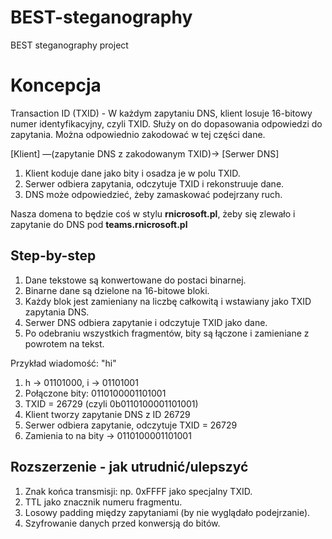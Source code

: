 # BEST-steganography
BEST steganography project

# Koncepcja
Transaction ID (TXID) - W każdym zapytaniu DNS, klient losuje 16-bitowy numer identyfikacyjny, czyli TXID. Służy on do dopasowania odpowiedzi do zapytania. Można odpowiednio zakodować w tej części dane.

[Klient] —(zapytanie DNS z zakodowanym TXID)→ [Serwer DNS]


1. Klient koduje dane jako bity i osadza je w polu TXID.
2. Serwer odbiera zapytania, odczytuje TXID i rekonstruuje dane.
3. DNS może odpowiedzieć, żeby zamaskować podejrzany ruch.

Nasza domena to będzie coś w stylu **rnicrosoft.pl**, żeby się zlewało i zapytanie do DNS pod **teams.rnicrosoft.pl**


## Step-by-step
1. Dane tekstowe są konwertowane do postaci binarnej.
2. Binarne dane są dzielone na 16-bitowe bloki.
3. Każdy blok jest zamieniany na liczbę całkowitą i wstawiany jako TXID zapytania DNS.
4. Serwer DNS odbiera zapytanie i odczytuje TXID jako dane.
5. Po odebraniu wszystkich fragmentów, bity są łączone i zamieniane z powrotem na tekst.

Przykład wiadomość: "hi"

1. h → 01101000, i → 01101001
2. Połączone bity: 0110100001101001
3. TXID = 26729 (czyli 0b0110100001101001)
4. Klient tworzy zapytanie DNS z ID 26729
5. Serwer odbiera zapytanie, odczytuje TXID = 26729
6. Zamienia to na bity → 0110100001101001


## Rozszerzenie - jak utrudnić/ulepszyć
1. Znak końca transmisji: np. 0xFFFF jako specjalny TXID.
2. TTL jako znacznik numeru fragmentu.
3. Losowy padding między zapytaniami (by nie wyglądało podejrzanie).
4. Szyfrowanie danych przed konwersją do bitów.